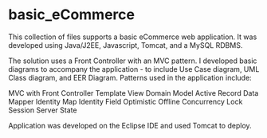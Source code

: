 basic_eCommerce
===============
This collection of files supports a basic eCommerce web application. It was developed using Java/J2EE, Javascript,
Tomcat, and a MySQL RDBMS. 

The solution uses a Front Controller with an MVC pattern. I developed basic diagrams to accompany the 
application - to include Use Case diagram, UML Class diagram, and EER Diagram. Patterns used in the application
include: 

MVC with Front Controller
Template View
Domain Model
Active Record
Data Mapper
Identity Map
Identity Field
Optimistic Offline Concurrency Lock
Session Server State

Application was developed on the Eclipse IDE and used Tomcat to deploy. 
